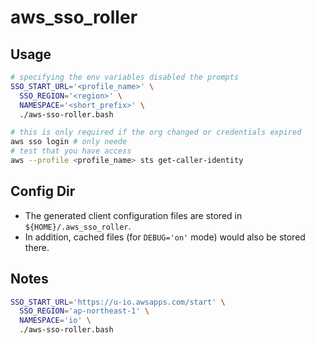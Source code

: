 # aws_sso_roller

## Usage

```bash
# specifying the env variables disabled the prompts
SSO_START_URL='<profile_name>' \
  SSO_REGION='<region>' \
  NAMESPACE='<short_prefix>' \
  ./aws-sso-roller.bash

# this is only required if the org changed or credentials expired
aws sso login # only neede
# test that you have access
aws --profile <profile_name> sts get-caller-identity
```

## Config Dir

- The generated client configuration files are stored in `${HOME}/.aws_sso_roller`.
- In addition, cached files (for `DEBUG='on'` mode) would also be stored there.

## Notes

```bash
SSO_START_URL='https://u-io.awsapps.com/start' \
  SSO_REGION='ap-northeast-1' \
  NAMESPACE='io' \
  ./aws-sso-roller.bash
```
